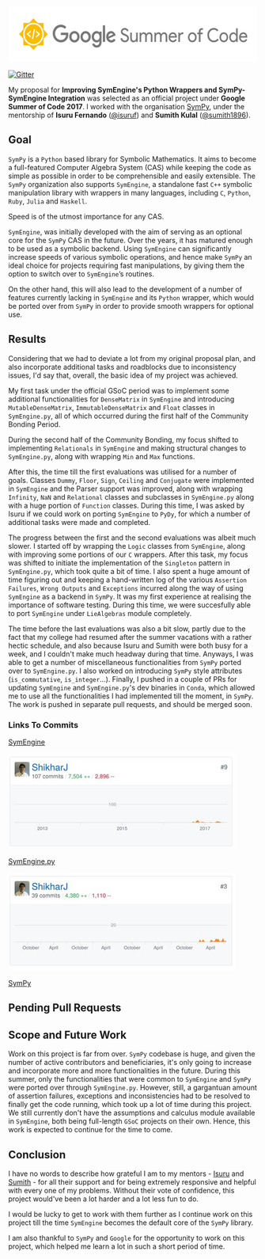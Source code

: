<p align="center">
  <img width="556" height="112" src="https://github.com/ShikharJ/GSoC-2017-Work-Report/blob/master/src/gsoc.png">
</p>

[![Gitter](https://badges.gitter.im/Join%20Chat.svg)](https://gitter.im/sympy/symengine?utm_source=badge&utm_medium=badge&utm_campaign=pr-badge&utm_content=badge)

My proposal for **Improving SymEngine's Python Wrappers and SymPy-SymEngine Integration** was selected as an official project under **Google Summer of Code 2017**. I worked with the organisation [SymPy](https://github.com/SymPy/), under the mentorship of **Isuru Fernando** ([@isuruf](https://github.com/isuruf)) and **Sumith Kulal** ([@sumith1896](https://github.com/sumith1896)).

## Goal

`SymPy` is a `Python` based library for Symbolic Mathematics. It aims to become a full-featured Computer Algebra System (CAS) while keeping the code as simple as possible in order to be comprehensible and easily extensible.
The `SymPy` organization also supports `SymEngine`, a standalone fast `C++` symbolic manipulation library with wrappers in many languages, including `C`, `Python`, `Ruby`, `Julia` and `Haskell`.

Speed is of the utmost importance for any CAS.

`SymEngine`, was initially developed with the aim of serving as an optional core for the `SymPy` CAS in the future. Over the years, it has matured enough to be used as a symbolic backend. Using `SymEngine` can significantly increase speeds of various symbolic operations, and hence make `SymPy` an ideal choice for projects requiring fast manipulations, by giving them the option to switch over to `SymEngine`’s routines.

On the other hand, this will also lead to the development of a number of features currently lacking in `SymEngine` and its `Python` wrapper, which would be ported over from `SymPy` in order to provide smooth wrappers for optional use.

## Results

Considering that we had to deviate a lot from my original proposal plan, and also incorporate additional tasks and roadblocks due to inconsistency issues, I'd say that, overall, the basic idea of my project was achieved.

My first task under the official GSoC period was to implement some additional functionalities for `DenseMatrix` in `SymEngine` and introducing `MutableDenseMatrix`, `ImmutableDenseMatrix` and `Float` classes in `SymEngine.py`, all of which occurred during the first half of the Community Bonding Period.

During the second half of the Community Bonding, my focus shifted to implementing `Relationals` in `SymEngine` and making structural changes to `SymEngine.py`, along with wrapping `Min` and `Max` functions.

After this, the time till the first evaluations was utilised for a number of goals. Classes `Dummy`, `Floor`, `Sign`, `Ceiling` and `Conjugate` were implemented in `SymEngine` and the Parser support was improved, along with wrapping `Infinity`, `NaN` and `Relational` classes  and subclasses in `SymEngine.py` along with a huge portion of `Function` classes. During this time, I was asked by Isuru if we could work on porting `SymEngine` to `PyDy`, for which a number of additional tasks were made and completed.

The progress between the first and the second evaluations was albeit much slower. I started off by wrapping the `Logic` classes from `SymEngine`, along with improving some portions of our `C` wrappers. After this task, my focus was shifted to initiate the implementation of the `Singleton` pattern in `SymEngine.py`, which took quite a bit of time. I also spent a huge amount of time figuring out and keeping a hand-written log of the various `Assertion Failures`, `Wrong Outputs` and `Exceptions` incurred along the way of using `SymEngine` as a backend in `SymPy`. It was my first experience at realising the importance of software testing. During this time, we were succesfully able to port `SymEngine` under `LieAlgebras` module completely.

The time before the last evaluations was also a bit slow, partly due to the fact that my college had resumed after the summer vacations with a rather hectic schedule, and also because Isuru and Sumith were both busy for a week, and I couldn't make much headway during that time. Anyways, I was able to get a number of miscellaneous functionalities from `SymPy` ported over to `SymEngine.py`. I also worked on introducing `SymPy` style attributes (`is_commutative`, `is_integer`...). Finally, I pushed in a couple of PRs for updating `SymEngine` and `SymEngine.py`'s dev binaries in `Conda`, which allowed me to use all the functionalities I had implemented till the moment, in `SymPy`. The work is pushed in separate pull requests, and should be merged soon.

### Links To Commits

[SymEngine](https://github.com/symengine/symengine/commits?author=shikharj)

<p align="left">
  <img width="458" height="193" src="https://github.com/ShikharJ/GSoC-2017-Work-Report/blob/master/src/SymEngine.jpg">
</p>

[SymEngine.py](https://github.com/symengine/symengine.py/commits?author=shikharj)

<p align="left">
  <img width="459" height="198" src="https://github.com/ShikharJ/GSoC-2017-Work-Report/blob/master/src/SymEnginepy.jpg">
</p>

[SymPy](https://github.com/sympy/sympy/commits?author=shikharj)

## Pending Pull Requests




## Scope and Future Work

Work on this project is far from over. `SymPy` codebase is huge, and given the number of active contributors and beneficiaries, it's only going to increase and incorporate more and more functionalities in the future. During this summer, only the functionalities that were common to `SymEngine` and `SymPy` were ported over through `SymEngine.py`. However, still, a gargantuan amount of assertion failures, exceptions and inconsistencies had to be resolved to finally get the code running, which took up a lot of time during this project. We still currently don't have the assumptions and calculus module available in `SymEngine`, both being full-length `GSoC` projects on their own. Hence, this work is expected to continue for the time to come.

## Conclusion

I have no words to describe how grateful I am to my mentors - [Isuru](https://github.com/isuruf) and [Sumith](https://github.com/Sumith1896) - for all their support and for being extremely responsive and helpful with every one of my problems. Without their vote of confidence, this project would've been a lot harder and a lot less fun to do.

I would be lucky to get to work with them further as I continue work on this project till the time `SymEngine` becomes the default core of the `SymPy` library.

I am also thankful to `SymPy` and `Google` for the opportunity to work on this project, which helped me learn a lot in such a short period of time.
